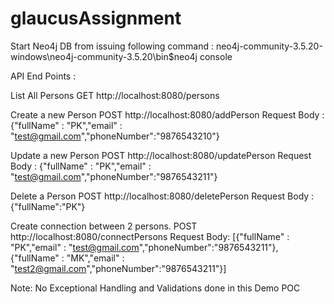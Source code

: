 # glaucusAssignment

Start Neo4j DB from issuing following command :
neo4j-community-3.5.20-windows\neo4j-community-3.5.20\bin$neo4j console

API End Points :

List All Persons
GET
http://localhost:8080/persons

Create a new Person
POST
http://localhost:8080/addPerson
Request Body :
{"fullName" : "PK","email" : "test@gmail.com","phoneNumber":"9876543210"}

Update a new Person
POST
http://localhost:8080/updatePerson
Request Body :
{"fullName" : "PK","email" : "test@gmail.com","phoneNumber":"9876543211"}

Delete a Person
POST
http://localhost:8080/deletePerson
Request Body :
{"fullName":"PK"}


Create connection between 2 persons.
POST
http://localhost:8080/connectPersons
Request Body:
[{"fullName" : "PK","email" : "test@gmail.com","phoneNumber":"9876543211"},{"fullName" : "MK","email" : "test2@gmail.com","phoneNumber":"9876543211"}]

Note: No Exceptional Handling and Validations done in this Demo POC
